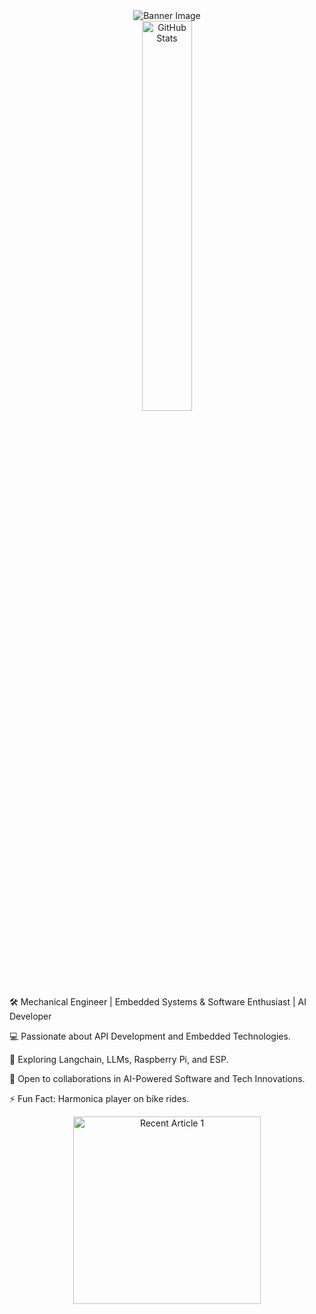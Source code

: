 <div align="center">
  <img src="https://github.com/mdabir1203/mdabir1203/assets/66947064/dc33981c-00bf-42e4-a644-06d63ecc16d7" alt="Banner Image" />
</div>
<div align="center">
  <img src="https://streak-stats.demolab.com?user=mdabir1203&theme=monokai-metallian&hide_border=true&border_radius=3&locale=de&date_format=M%20j%5B%2C%20Y%5D&mode=weekly" alt="GitHub Stats" width="40%" height="40%" />
</div>
🛠️ Mechanical Engineer | Embedded Systems & Software Enthusiast | AI Developer

💻 Passionate about API Development and Embedded Technologies.

🌱 Exploring Langchain, LLMs, Raspberry Pi, and ESP.

🚀 Open to collaborations in AI-Powered Software and Tech Innovations.

⚡ Fun Fact: Harmonica player on bike rides. 

<div align="center">
  <a href="  ![My Medium Articles](https://your-vercel-app-url.vercel.app/)" target="_blank">
    <img src="https://github-readme-medium-recent-article.vercel.app/medium/@md.abir1203/1" alt="Recent Article 1" width="300" height="300" />
  </a>
</div>
